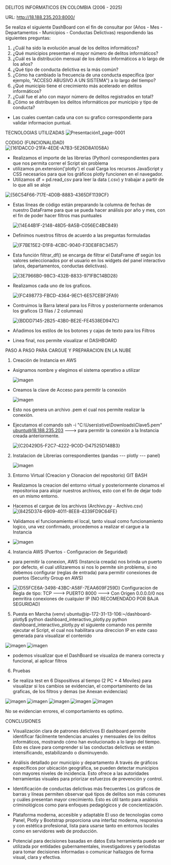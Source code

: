 DELITOS INFORMATICOS EN COLOMBIA (2006 - 2025) 


URL: http://18.188.235.203:8000/


Se realiza el siguiente DashBoard con el fin de consultar por (Años - Mes - Departamentos - Municipios - Conductas Delictivas) respondiendo las siguientes preguntas: 

1. ¿Cuál ha sido la evolución anual de los delitos informáticos?
2. ¿Qué municipios presentan el mayor número de delitos informáticos?
3. ¿Cuál es la distribución mensual de los delitos informáticos a lo largo de los años?
4. ¿Qué tipo de conducta delictiva es la más común?
5. ¿Cómo ha cambiado la frecuencia de una conducta específica (por ejemplo, "ACCESO ABUSIVO A UN SISTEMA") a lo largo del tiempo?
6. ¿Qué municipio tiene el crecimiento más acelerado en delitos informáticos?
7. ¿Cuál fue el año con mayor número de delitos registrados en total?
8. ¿Cómo se distribuyen los delitos informáticos por municipio y tipo de conducta?

- Las cuales cuentan cada una con su grafico correspondiente para validar informacion puntual.

TECNOLOGIAS UTILIZADAS
![Presentación1_page-0001](https://github.com/user-attachments/assets/1dda18cd-12c0-4d6a-bab5-4bbae8eb261e)

CODIGO (FUNCIONALIDAD)
![{161DACC0-21FA-4EDE-A7B3-5E26D8A1058A}](https://github.com/user-attachments/assets/508d5921-ae68-4420-a8cc-db660d92d6c3)
- Realizamos el importe de las librerias (Python) correspondientes para que nos permita correr el Script sin problema
- utilizamos pn.extension('plotly') el cual Carga los recursos JavaScript y CSS necesarios para que los gráficos plotly funcionen en el navegador.
- Utilizamos df = pd.read_csv para leer la data (.csv) y trabajar a partir de lo que alli se aloje

![{56C54F66-717E-4D0B-8883-4365DF1139CF}](https://github.com/user-attachments/assets/bbfad355-e7dd-4ee9-bb68-9cda9272935a)
- Estas líneas de código están preparando la columna de fechas de nuestro DataFrame para que se pueda hacer análisis por año y mes, con el fin de poder hacer filtros mas puntuales


  ![{14E44B1F-2148-48D5-8A5B-C056EC4BC849}](https://github.com/user-attachments/assets/baaac386-167a-454b-9633-ebe000b7fb58)
- Definimos nuestros filtros de acuerdo a las preguntas formuladas

  ![{F7BE15E2-D1F8-4CBC-9040-F3DE8F8C3457}](https://github.com/user-attachments/assets/63f52531-1608-4e91-b376-2e4e0a7b5f18)
- Esta función filtrar_df() se encarga de filtrar el DataFrame df según los valores seleccionados por el usuario en los widgets del panel interactivo (años, departamentos, conductas delictivas).

  ![{3E7966B0-98C3-432B-8833-971FBC14BD28}](https://github.com/user-attachments/assets/0578730d-3a6a-465e-afac-e8d60ffe7097)
- Realizamos cada uno de los graficos.

  ![{FC498773-FBCD-4364-9EC1-6E57CEBF2FA9}](https://github.com/user-attachments/assets/3001501f-26d5-45b1-ba65-fa590970b1b4)
- Contruimos la Barra lateral para los Filtros y posteriormente ordenamos los graficos (3 filas / 2 columnas)

  ![{BDDD7145-2B25-43B0-BE2E-FE4538ED947C}](https://github.com/user-attachments/assets/3a242840-5d0f-4b4d-8186-9abd145696e4)
- Añadimos los estilos de los botones y cajas de texto para los Filtros
- Linea final, nos permite visualizar el DASHBOARD




   

PASO A PASO PARA CARGUE Y PREPARACION EN LA NUBE
1.	Creación de Instancia en AWS
- Asignamos nombre y elegimos el sistema operativo a utilizar

  ![imagen](https://github.com/user-attachments/assets/be405f58-3270-4782-92e3-ab42d15e2a90)
- Creamos la clave de Acceso para permitir la conexión

  ![imagen](https://github.com/user-attachments/assets/95222e64-30ba-47fe-8ba5-c068ed9ab19d)

- Esto nos genera un archivo .pem el cual nos permite realizar la conexión.
- Ejecutamos el comando 
ssh -i "C:\Users\stive\Downloads\Clave5.pem" ubuntu@18.188.235.203 ---> para permitir la conexión a la Instancia creada anteriormente.

  ![{C20429D5-F2C7-4222-9C0D-D47525D148B3}](https://github.com/user-attachments/assets/b3b1e3ce-6f95-4bb9-9348-21b15347574c)
  
2. Instalacion de Librerias correspondientes (pandas --- plotly --- panel)

   ![imagen](https://github.com/user-attachments/assets/41e08a88-f9c9-4105-a532-b73497973a7c)

3. Entorno Virtual (Creacion y Clonacion del repositorio) GIT BASH
- Realizamos la creacion del entorno virtual y posteriormente clonamos el repositorioa para alojar nuestros archivos, esto con el fin de dejar todo en un mismo entorno.
- Hacemos el cargue de los archivos (Archivo.py - Archivo.csv)
   ![{8425D374-6909-4011-8EE8-4339FD9C64FE}](https://github.com/user-attachments/assets/1242dd06-84b5-4dae-8fed-77e34fdb88ad)

- Validamos el funcionamiento el local, tanto visual como funcionamiento logico, una vez confirmado, procedemos a realizar el cargue a la Instancia

- ![imagen](https://github.com/user-attachments/assets/bedfbdf8-712c-4ab3-84ca-b01942831153)


4. Instancia AWS (Puertos - Configuracion de Seguridad)
- para permitir la conexion, AWS (Instancia creada) nos brinda un puerto por defecto, el cual utilizaremos si nos lo permite sin problema, si no debemos configurar (reglas de entrada) para permitir
  conexiones de puertos (Security Group en AWS)

- ![{D55FCE6A-3498-43BC-A58F-7EAA609F259D}](https://github.com/user-attachments/assets/dffe0a5a-97f8-4639-b03f-d1b3af4f3551) Configuracion de Regla de tipo: TCP ---> PUERTO 8000 ---> Con Origen 0.0.0.0/0
  nos pemritira conexiones de cualquier IP (NO RECOMENDADO POR BAJA SEGURIDAD)

5. Puesta en Marcha (venv) ubuntu@ip-172-31-13-106:~/dashboard-plotly$ python dashboard_interactivo_plotly.py
  python dashboard_interactivo_plotly.py
el siguiente comando nos permite ejecutar el Script, el cual nos habilitara una direccion IP en este caso generada para visualizar el contenido

![imagen](https://github.com/user-attachments/assets/e6694e76-ed75-4eb2-bbaf-630c21306651)
![imagen](https://github.com/user-attachments/assets/6cd6c660-2d25-4a0d-9d1b-4537e9eb9cfe)

- podemos visualizar que el DashBoard se visualiza de manera correcta y funcional, al aplicar filtros

6. Pruebas
- Se realiza test en 6 Dispositivos al tiempo (2 PC + 4 Moviles) para visualizar si los cambios se evidencian, el comportaminento de las graficas, de los filtros y demas (se Anexan evidencias)

  
![imagen](https://github.com/user-attachments/assets/ef2d35a8-188e-4744-95f0-78a9d1da23ad)
![imagen](https://github.com/user-attachments/assets/d833baa3-2540-4b72-bf10-3414c0594a81)
![imagen](https://github.com/user-attachments/assets/38c8cff4-dae4-4a0f-abda-a89a7890051b)
![imagen](https://github.com/user-attachments/assets/b8e47d2c-0d05-4227-b80b-87931cf5c29d)
![imagen](https://github.com/user-attachments/assets/de1dab82-0758-4268-9f26-1304cae56222)

No se evidencian errores, el comportamiento es optimo. 



CONCLUSIONES
- Visualización clara de patrones delictivos
El dashboard permite identificar fácilmente tendencias anuales y mensuales de los delitos informáticos, mostrando cómo han evolucionado a lo largo del tiempo. Esto es clave para comprender si las conductas delictivas se están intensificando, estabilizando o disminuyendo.

- Análisis detallado por municipio y departamento
A través de gráficos específicos por ubicación geográfica, se pueden detectar municipios con mayores niveles de incidencia. Esto ofrece a las autoridades herramientas visuales para priorizar esfuerzos de prevención y control.

- Identificación de conductas delictivas más frecuentes
Los gráficos de barras y líneas permiten observar qué tipos de delitos son más comunes y cuáles presentan mayor crecimiento. Esto es útil tanto para análisis criminológicos como para enfoques pedagógicos y de concientización.

- Plataforma moderna, accesible y adaptable
El uso de tecnologías como Panel, Plotly y Bootstrap proporciona una interfaz moderna, responsiva y con estética profesional, lista para usarse tanto en entornos locales como en servidores web de producción.

- Potencial para decisiones basadas en datos
Esta herramienta puede ser utilizada por entidades gubernamentales, investigadores y periodistas para tomar decisiones informadas o comunicar hallazgos de forma visual, clara y efectiva.

  

  

